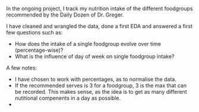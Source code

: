 In the ongoing project, I track my nutrition intake of the different foodgroups recommended by the Daily Dozen of Dr. Greger. 

I have cleaned and wrangled the data, done a first EDA and answered a first few questions such as: 
  - How does the intake of a single foodgroup evolve over time (percentage-wise)?
  - What is the influence of day of week on single foodgroup intake?


A few notes: 
- I have chosen to work with percentages, as to normalise the data.
- If the recommended serves is 3 for a foodgroup, 3 is the max that can be recorded. This makes sense, as the idea is to get as many different nutitional compenents in a day as possible.
- 
